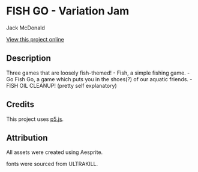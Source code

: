# FISH GO - Variation Jam

Jack McDonald

[View this project online](https://mcbeaniee.github.io/cart253/topics/variation-jam-jack/)

## Description

Three games that are loosely fish-themed!
    - Fish, a simple fishing game.
    - Go Fish Go, a game which puts you in the shoes(?) of our aquatic friends.
    - FISH OIL CLEANUP! (pretty self explanatory)

## Credits

This project uses [p5.js](https://p5js.org).

## Attribution

All assets were created using Aesprite.

fonts were sourced from ULTRAKILL.
